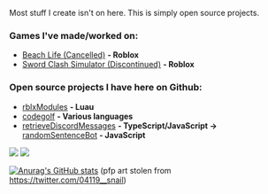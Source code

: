 Most stuff I create isn't on here. This is simply open source projects.

### Games I've made/worked on:
- [Beach Life (Cancelled)](https://www.roblox.com/games/7579486397/Beach-Life-ALPHA) **- Roblox**
- [Sword Clash Simulator (Discontinued)](https://www.roblox.com/games/7325644182/Sword-Clash-Simulator) **- Roblox**
### Open source projects I have here on Github:
- [rblxModules](https://github.com/widesteal321/rblxModules) **- Luau**
- [codegolf](https://github.com/widesteal321/codegolf) **- Various languages**
- [retrieveDiscordMessages](https://github.com/widesteal321/retrieveDiscordMessages) **- TypeScript/JavaScript →** [randomSentenceBot](https://github.com/widesteal321/randomSentenceBot) **- JavaScript**

![](https://github.com/widesteal321/aaaaaaaaaa1/blob/master/generated/overview.svg)
![](https://github.com/widesteal321/aaaaaaaaaa1/blob/master/generated/languages.svg)

[![Anurag's GitHub stats](https://github-readme-stats.vercel.app/api?username=elizard-beth)](https://github.com/anuraghazra/github-readme-stats)
(pfp art stolen from https://twitter.com/04119__snail)
